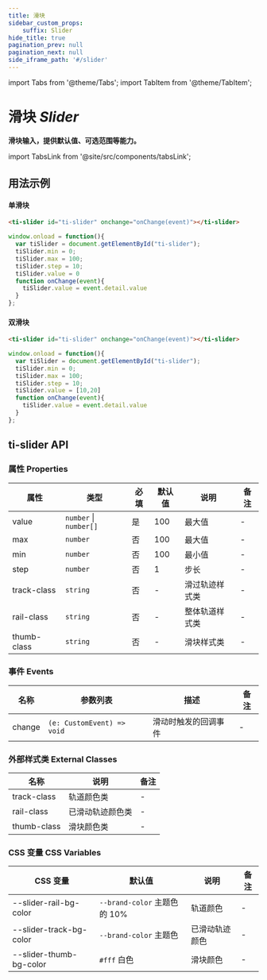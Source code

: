 ```yaml
---
title: 滑块
sidebar_custom_props: 
    suffix: Slider
hide_title: true
pagination_prev: null
pagination_next: null
side_iframe_path: '#/slider'
---
```


import Tabs from '@theme/Tabs';
import TabItem from '@theme/TabItem';

# 滑块 _Slider_

**滑块输入，提供默认值、可选范围等能力。**

import TabsLink from '@site/src/components/tabsLink';

<TabsLink id="ti-slider-api" />

## 用法示例

#### 单滑块
<Tabs>
  <TabItem value="index.html" label="index.html" >

```html showLineNumbers
<ti-slider id="ti-slider" onchange="onChange(event)"></ti-slider>
```
  </TabItem>
  <TabItem value="index.js" label="index.js">

```js showLineNumbers
window.onload = function(){
  var tiSlider = document.getElementById("ti-slider");
  tiSlider.min = 0;
  tiSlider.max = 100;
  tiSlider.step = 10;
  tiSlider.value = 0
  function onChange(event){
    tiSlider.value = event.detail.value
  }
};
```
</TabItem>
</Tabs>

#### 双滑块
<Tabs>
  <TabItem value="index.html" label="index.html" >

```html showLineNumbers
<ti-slider id="ti-slider" onchange="onChange(event)"></ti-slider>
```
  </TabItem>
  <TabItem value="index.js" label="index.js">

```js showLineNumbers
window.onload = function(){
  var tiSlider = document.getElementById("ti-slider");
  tiSlider.min = 0;
  tiSlider.max = 100;
  tiSlider.step = 10;
  tiSlider.value = [10,20]
  function onChange(event){
    tiSlider.value = event.detail.value
  }
};
```
</TabItem>
</Tabs>

## ti-slider API

### 属性 **Properties**

| 属性       | 类型                   | 必填 | 默认值 | 说明           | 备注 |
| ---------- | ---------------------- | ---- | ------ | -------------- | ---- |
| value      | `number` \| `number[]` | 是   | 100  | 最大值         | -    |
| max        | `number`               | 否   | 100  | 最大值         | -    |
| min        | `number`               | 否   | 100  | 最小值         | -    |
| step       | `number`               | 否   | 1    | 步长           | -    |
| track-class | `string`               | 否   | -      | 滑过轨迹样式类 | -    |
| rail-class  | `string`               | 否   | -      | 整体轨道样式类 | -    |
| thumb-class | `string`               | 否   | -      | 滑块样式类     | -    |


### 事件 **Events**


| 名称     | 参数列表                                                         | 描述                 | 备注 |
| -------- | ---------------------------------------------------------------- | -------------------- | ---- |
| change | `(e: CustomEvent) => void` | 滑动时触发的回调事件 | -    |


### 外部样式类 **External Classes**

| 名称          | 说明             | 备注 |
| ------------- | ---------------- | ---- |
| track-class | 轨道颜色类       | -    |
| rail-class  | 已滑动轨迹颜色类 | -    |
| thumb-class | 滑块颜色类       | -    |

### CSS 变量 **CSS Variables**

| CSS 变量                  | 默认值                       | 说明           | 备注 |
| ------------------------- | ---------------------------- | -------------- | ---- |
| --slider-rail-bg-color  | `--brand-color` 主题色的 10% | 轨道颜色       | -    |
| --slider-track-bg-color | `--brand-color` 主题色       | 已滑动轨迹颜色 | -    |
| --slider-thumb-bg-color | `#fff` 白色                  | 滑块颜色       | -    |

